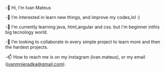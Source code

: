-👋 Hi, I’m Ivan Mateus

-👀 I’m interested in learn new things, and improve my codes,lol :)

-🌱 I’m currently learning java, html,angular and css. but i'm beginner inthis big tecnology world.

-💞️ I’m looking to collaborate in every simple project to learn more and then the hardest projects.

-📫 How to reach me is on my instagram (ivan.mateus), or my email (ivanmnieradka@gmail.com).
